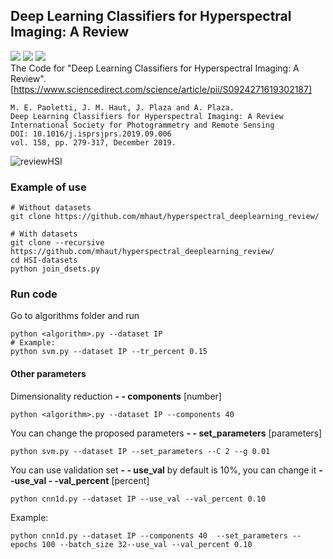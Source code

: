 ## Deep Learning Classifiers for Hyperspectral Imaging: A Review
![](https://img.shields.io/github/stars/mhaut/hyperspectral_deeplearning_review.svg) ![](https://img.shields.io/github/forks/mhaut/hyperspectral_deeplearning_review.svg) ![](https://img.shields.io/github/issues/mhaut/hyperspectral_deeplearning_review.svg)  
The Code for "Deep Learning Classifiers for Hyperspectral Imaging: A Review".  
[https://www.sciencedirect.com/science/article/pii/S0924271619302187]
```
M. E. Paoletti, J. M. Haut, J. Plaza and A. Plaza.
Deep Learning Classifiers for Hyperspectral Imaging: A Review
International Society for Photogrammetry and Remote Sensing
DOI: 10.1016/j.isprsjprs.2019.09.006
vol. 158, pp. 279-317, December 2019.
```

![reviewHSI](https://github.com/mhaut/hyperspectral_deeplearning_review/blob/master/images/paviaclasf.png)

### Example of use
```
# Without datasets
git clone https://github.com/mhaut/hyperspectral_deeplearning_review/

# With datasets
git clone --recursive https://github.com/mhaut/hyperspectral_deeplearning_review/
cd HSI-datasets
python join_dsets.py
```

### Run code
Go to algorithms folder and run
```
python <algorithm>.py --dataset IP 
# Example:
python svm.py --dataset IP --tr_percent 0.15
```

#### Other parameters
Dimensionality reduction **- - components** [number]
```
python <algorithm>.py --dataset IP --components 40
```
You can change the proposed parameters  **- - set_parameters** [parameters]
```
python svm.py --dataset IP --set_parameters --C 2 --g 0.01
```
You can use validation set  **- - use_val** by default is 10%, you can change it **- -use_val - -val_percent** [percent]
```
python cnn1d.py --dataset IP --use_val --val_percent 0.10
```
Example:
```
python cnn1d.py --dataset IP --components 40  --set_parameters --epochs 100 --batch_size 32--use_val --val_percent 0.10
```
